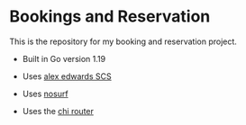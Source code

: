 # Bookings and Reservation

This is the repository for my booking and reservation project.

- Built in Go version 1.19

- Uses [alex edwards SCS](github.com/alexedwards/scs/v2)
- Uses [nosurf](github.com/justinas/nosurf)
- Uses the [chi router](github.com/go-chi/chi/v5)